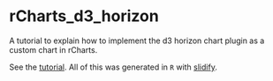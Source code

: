 rCharts_d3_horizon
==================
A tutorial to explain how to implement the d3 horizon chart plugin as a custom chart in rCharts.    

See the [tutorial](http://timelyportfolio.github.io/rCharts_d3_horizon).  All of this was generated in `R` with [slidify](http://slidify.org).
